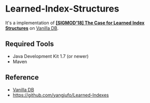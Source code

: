 # **Learned-Index-Structures**

It's a implementation of [**[SIGMOD’18] The Case for Learned Index Structures**](<https://www.cl.cam.ac.uk/~ey204/teaching/ACS/R244_2018_2019/papers/Kraska_SIGMOD_2018.pdf>) on [Vanilla DB](<https://github.com/vanilladb/vanillacore>).



## Required Tools

- Java Development Kit 1.7 (or newer)
- Maven



## Reference

- [Vanilla DB](<https://github.com/vanilladb/vanillacore>)
- <https://github.com/yangjufo/Learned-Indexes>

